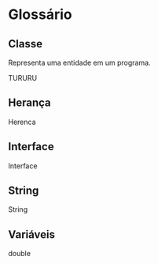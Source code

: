 # Glossário


## Classe
Representa uma entidade em um programa.

TURURU

## Herança
Herenca
## Interface
Interface
## String
String
## Variáveis
double
